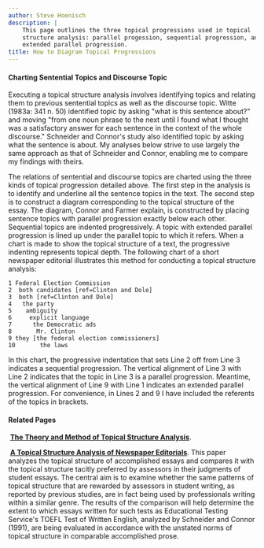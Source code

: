 ```yaml
---
author: Steve Hoenisch
description: |
    This page outlines the three topical progressions used in topical
    structure analysis: parallel progession, sequential progression, and
    extended parallel progression.
title: How to Diagram Topical Progressions
---
```



#### Charting Sentential Topics and Discourse Topic 



Executing a topical structure analysis involves identifying topics and
relating them to previous sentential topics as well as the discourse
topic. Witte (1983a: 341 n. 50) identified topic by asking "what is this
sentence about?" and moving "from one noun phrase to the next until I
found what I thought was a satisfactory answer for each sentence in the
context of the whole discourse." Schneider and Connor's study also
identified topic by asking what the sentence is about. My analyses below
strive to use largely the same approach as that of Schneider and Connor,
enabling me to compare my findings with theirs.





The relations of sentential and discourse topics are charted using the
three kinds of topical progression detailed above. The first step in the
analysis is to identify and underline all the sentence topics in the
text. The second step is to construct a diagram corresponding to the
topical structure of the essay. The diagram, Connor and Farmer explain,
is constructed by placing sentence topics with parallel progression
exactly below each other. Sequential topics are indented progressively.
A topic with extended parallel progression is lined up under the
parallel topic to which it refers. When a chart is made to show the
topical structure of a text, the progressive indenting represents
topical depth. The following chart of a short newspaper editorial
illustrates this method for conducting a topical structure analysis:


``` {.program}
1 Federal Election Commission
2  both candidates [ref=Clinton and Dole]
3  both [ref=Clinton and Dole]
4   the party
5    ambiguity
6     explicit language
7      the Democratic ads 
8       Mr. Clinton
9 they [the federal election commissioners]
10       the laws
```





In this chart, the progressive indentation that sets Line 2 off from
Line 3 indicates a sequential progression. The vertical alignment of
Line 3 with Line 2 indicates that the topic in Line 3 is a parallel
progression. Meantime, the vertical alignment of Line 9 with Line 1
indicates an extended parallel progression. For convenience, in Lines 2
and 9 I have included the referents of the topics in brackets.







 
#### Related Pages


<i class="fa fa-file-text"></i> **[The Theory and Method of Topical Structure
Analysis](tsa-method.html)**. 





<i class="fa fa-file-text"></i> **[A Topical Structure Analysis of Newspaper
Editorials](topical-structure-analysis-of-editorials.html)**. This paper analyzes the topical structure of accomplished essays and
compares it with the topical structure tacitly preferred by assessors in
their judgments of student essays. The central aim is to examine whether
the same patterns of topical structure that are rewarded by assessors in
student writing, as reported by previous studies, are in fact being used
by professionals writing within a similar genre. The results of the
comparison will help determine the extent to which essays written for
such tests as Educational Testing Service's TOEFL Test of Written
English, analyzed by Schneider and Connor (1991), are being evaluated in
accordance with the unstated norms of topical structure in comparable
accomplished prose.




